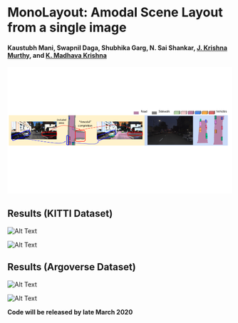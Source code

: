 # MonoLayout: Amodal Scene Layout from a single image
#### Kaustubh Mani, Swapnil Daga, Shubhika Garg, N. Sai Shankar, [J. Krishna Murthy](https://krrish94.github.io), and [K. Madhava Krishna](http://robotics.iiit.ac.in)


![](figs/teaserv5.png)



## Results (KITTI Dataset)


![Alt Text](kitti1.gif)


![Alt Text](kitti_final.gif)


## Results (Argoverse Dataset)

![Alt Text](argo_2.gif)


![Alt Text](argo_1.gif)


**Code will be released by late March 2020**
